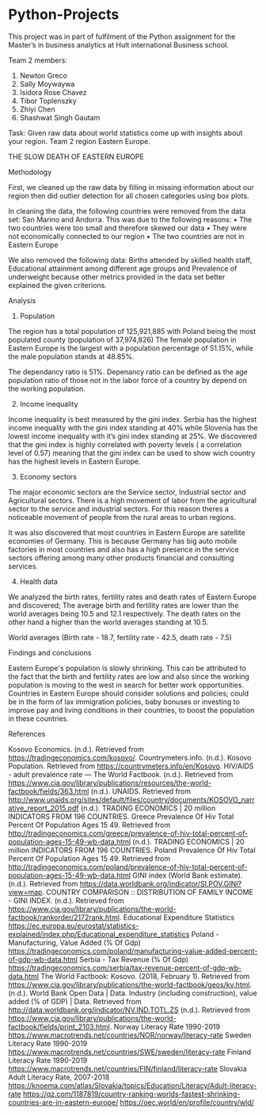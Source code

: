# Python-Projects
This project was in part of fulfilment of the Python assignment for the Master’s in business analytics at Hult international Business school.

Team 2 members:
1.	Newton Greco
2.	Sally Moywaywa
3.	Isidora Rose Chavez
4.	Tibor Toplenszky
5.	Zhiyi Chen
6.	Shashwat Singh Gautam


Task:
Given raw data about world statistics come up with insights about your region.
Team 2 region Eastern Europe.

THE SLOW DEATH OF EASTERN EUROPE

Methodology

First, we cleaned up the raw data by filling in missing information about our region then did outlier detection for all chosen categories using box plots.

In cleaning the data, the following countries were removed from the data set: San Marino and Andorra. This was due to the following reasons:
•	The two countries were too small and therefore skewed our data 
•	They were not economically connected to our region
•	The two countries are not in Eastern Europe

We also removed the following data: Births attended by skilled health staff, Educational attainment among different age groups and Prevalence of underweight because other metrics provided in the data set better explained the given criterions.

Analysis 

1.	Population

The region has a total population of 125,921,885 with Poland being the most populated county (population of 37,974,826)
The female population in Eastern Europe is the largest with a population percentage of 51.15%, while the male population stands at 48.85%.

The dependancy ratio is 51%.
Depenancy ratio can be defined as the age population ratio of those not in the labor force of a country by depend on the working population.

2.	Income inequality

Income inequality is best measured by the gini index.
Serbia has the highest income inequality with the gini index standing at 40% while Slovenia has the lowest income inequality with it’s gini index standing at 25%.
We discovered that the gini index is highly correlated with poverty levels ( a correlation level of 0.57) meaning that the gini index can be used to show wich country has the highest levels in Eastern Europe.

3.	Economy sectors

The major economic sectors are the Service sector, Industrial sector and Agricultural sectors.
There is a high movement of labor from the agricultural sector to the service and industrial sectors. 
For this reason theres a noticeable movement of people from the rural areas to urban regions.

It was also discovered that most countries in Eastern Europe are satellite economies of Germany. This is because Germany has big auto mobile factories in most countries and also has a high presence in the service sectors offering among many other products financial and consulting services.

4.	Health data

We analyzed the birth rates, fertility rates and death rates of Eastern Europe and discovered;
The average birth and fertility rates are lower than the world averages being 10.5 and 12.1 respectively.
The death rates on the other hand a higher than the world averages standing at 10.5.

World averages (Birth rate - 18.7, fertility rate - 42.5, death rate - 7.5)

Findings and conclusions 

Eastern Europe's population is slowly shrinking. This can be attributed to the fact that the birth and fertility rates are low and also since the working population is moving to the west in search for better work opportunities.
Countries in Eastern Europe should consider solutions and policies; could be in the form of lax immigration policies, baby bonuses or investing to improve pay and living conditions in their countries, to boost the population in these countries.



References

Kosovo Economics. (n.d.). Retrieved from https://tradingeconomics.com/kosovo/.
Countrymeters.info. (n.d.). Kosovo Population. Retrieved from https://countrymeters.info/en/Kosovo.
HIV/AIDS - adult prevalence rate — The World Factbook. (n.d.). Retrieved from https://www.cia.gov/library/publications/resources/the-world-factbook/fields/363.html
(n.d.). UNAIDS. Retrieved from http://www.unaids.org/sites/default/files/country/documents/KOSOVO_narrative_report_2015.pdf
(n.d.). TRADING ECONOMICS | 20 million INDICATORS FROM 196 COUNTRIES. Greece Prevalence Of Hiv Total Percent Of Population Ages 15 49. Retrieved from http://tradingeconomics.com/greece/prevalence-of-hiv-total-percent-of-population-ages-15-49-wb-data.html
(n.d.). TRADING ECONOMICS | 20 million INDICATORS FROM 196 COUNTRIES. Poland Prevalence Of Hiv Total Percent Of Population Ages 15 49. Retrieved from http://tradingeconomics.com/poland/prevalence-of-hiv-total-percent-of-population-ages-15-49-wb-data.html
GINI index (World Bank estimate). (n.d.). Retrieved from https://data.worldbank.org/indicator/SI.POV.GINI?view=map.
COUNTRY COMPARISON :: DISTRIBUTION OF FAMILY INCOME - GINI INDEX. (n.d.). Retrieved from https://www.cia.gov/library/publications/the-world-factbook/rankorder/2172rank.html.
Educational Expenditure Statistics
https://ec.europa.eu/eurostat/statistics-explained/index.php/Educational_expenditure_statistics
Poland - Manufacturing, Value Added (% Of Gdp)
https://tradingeconomics.com/poland/manufacturing-value-added-percent-of-gdp-wb-data.html
Serbia - Tax Revenue (% Of Gdp)
https://tradingeconomics.com/serbia/tax-revenue-percent-of-gdp-wb-data.html
The World Factbook: Kosovo. (2018, February 1). Retrieved from https://www.cia.gov/library/publications/the-world-factbook/geos/kv.html.
(n.d.). World Bank Open Data | Data. Industry (including construction), value added (% of GDP) | Data. Retrieved from http://data.worldbank.org/indicator/NV.IND.TOTL.ZS
(n.d.). Retrieved from https://www.cia.gov/library/publications/the-world-factbook/fields/print_2103.html.
Norway Literacy Rate 1990-2019
https://www.macrotrends.net/countries/NOR/norway/literacy-rate
Sweden Literacy Rate 1990-2019
https://www.macrotrends.net/countries/SWE/sweden/literacy-rate
Finland Literacy Rate 1990-2019
https://www.macrotrends.net/countries/FIN/finland/literacy-rate
Slovakia Adult Literacy Rate, 2007-2018
https://knoema.com/atlas/Slovakia/topics/Education/Literacy/Adult-literacy-rate
https://qz.com/1187819/country-ranking-worlds-fastest-shrinking-countries-are-in-eastern-europe/
https://oec.world/en/profile/country/wld/






